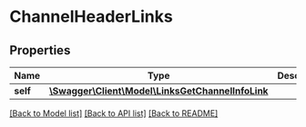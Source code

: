 # ChannelHeaderLinks

## Properties
Name | Type | Description | Notes
------------ | ------------- | ------------- | -------------
**self** | [**\Swagger\Client\Model\LinksGetChannelInfoLink**](LinksGetChannelInfoLink.md) |  | [optional] 

[[Back to Model list]](../README.md#documentation-for-models) [[Back to API list]](../README.md#documentation-for-api-endpoints) [[Back to README]](../README.md)


